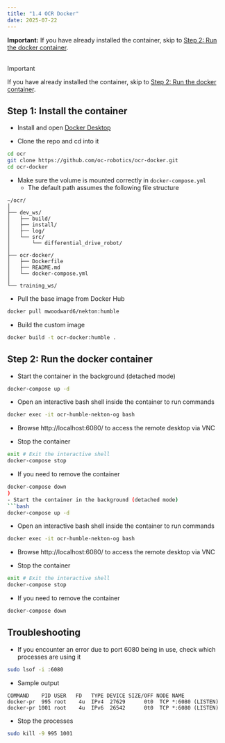 ```yaml
---
title: "1.4 OCR Docker"
date: 2025-07-22
---
```


<div class="important">
  <strong>Important:</strong> If you have already installed the container, skip to 
  <a href="#step-2-run-the-docker-container">Step 2: Run the docker container</a>.
</div>
<br/>


<!-- # ocr-docker -->
> [!IMPORTANT]
> 
> If you have already installed the container, skip to [Step 2: Run the docker container](#step-2-run-the-docker-container).

## Step 1: Install the container

- Install and open [Docker Desktop](https://docs.docker.com/desktop/)

- Clone the repo and cd into it

```bash
cd ocr
git clone https://github.com/oc-robotics/ocr-docker.git
cd ocr-docker
```

- Make sure the volume is mounted correctly in `docker-compose.yml`
    - The default path assumes the following file structure

```
~/ocr/
│
├── dev_ws/
│   ├── build/
│   ├── install/
│   ├── log/
│   └── src/
│       └── differential_drive_robot/
│
├── ocr-docker/
│   ├── Dockerfile
│   ├── README.md
│   └── docker-compose.yml
│
└── training_ws/
```

- Pull the base image from Docker Hub

```bash
docker pull mwoodward6/nekton:humble
```
- Build the custom image

```bash
docker build -t ocr-docker:humble .
```

## Step 2: Run the docker container
- Start the container in the background (detached mode)
```bash
docker-compose up -d
```

- Open an interactive bash shell inside the container to run commands 
```bash
docker exec -it ocr-humble-nekton-og bash
```

- Browse http://localhost:6080/ to access the remote desktop via VNC 


- Stop the container
```bash
exit # Exit the interactive shell
docker-compose stop
```

- If you need to remove the container
```bash
docker-compose down
)
- Start the container in the background (detached mode)
```bash
docker-compose up -d
```

- Open an interactive bash shell inside the container to run commands 
```bash
docker exec -it ocr-humble-nekton-og bash
```

- Browse http://localhost:6080/ to access the remote desktop via VNC 


- Stop the container
```bash
exit # Exit the interactive shell
docker-compose stop
```

- If you need to remove the container
```bash
docker-compose down
```

## Troubleshooting
<!-- ### Fix "ports not available" error -->

- If you encounter an error due to port 6080 being in use, check which processes are using it

```bash
sudo lsof -i :6080
```

- Sample output
  
```
COMMAND    PID USER   FD   TYPE DEVICE SIZE/OFF NODE NAME
docker-pr  995 root    4u  IPv4  27629      0t0  TCP *:6080 (LISTEN)
docker-pr 1001 root    4u  IPv6  26542      0t0  TCP *:6080 (LISTEN)
```
- Stop the processes

```bash
sudo kill -9 995 1001
```
